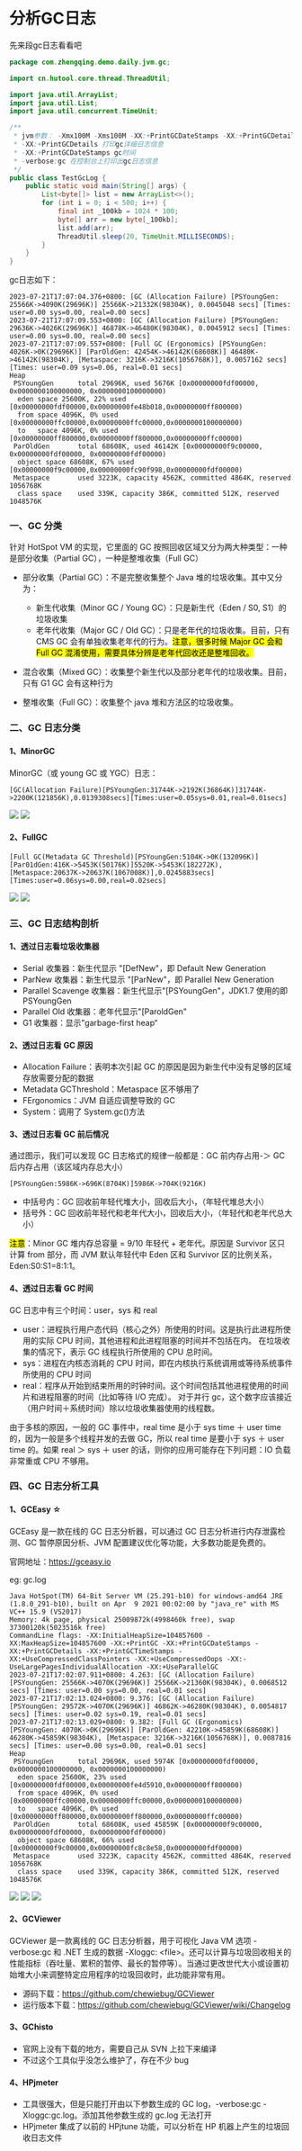 # 分析GC日志

先来段gc日志看看吧

```java
package com.zhengqing.demo.daily.jvm.gc;

import cn.hutool.core.thread.ThreadUtil;

import java.util.ArrayList;
import java.util.List;
import java.util.concurrent.TimeUnit;

/**
 * jvm参数： -Xmx100M -Xms100M -XX:+PrintGCDateStamps -XX:+PrintGCDetails -verbose:gc
 * -XX:+PrintGCDetails 打印gc详细日志信息
 * -XX:+PrintGCDateStamps gc时间
 * -verbose:gc 在控制台上打印出gc日志信息
 */
public class TestGcLog {
    public static void main(String[] args) {
        List<byte[]> list = new ArrayList<>();
        for (int i = 0; i < 500; i++) {
            final int _100kb = 1024 * 100;
            byte[] arr = new byte[_100kb];
            list.add(arr);
            ThreadUtil.sleep(20, TimeUnit.MILLISECONDS);
        }
    }
}
```

gc日志如下：

```shell
2023-07-21T17:07:04.376+0800: [GC (Allocation Failure) [PSYoungGen: 25566K->4090K(29696K)] 25566K->21332K(98304K), 0.0045048 secs] [Times: user=0.00 sys=0.00, real=0.00 secs] 
2023-07-21T17:07:09.553+0800: [GC (Allocation Failure) [PSYoungGen: 29636K->4026K(29696K)] 46878K->46480K(98304K), 0.0045912 secs] [Times: user=0.00 sys=0.00, real=0.00 secs] 
2023-07-21T17:07:09.557+0800: [Full GC (Ergonomics) [PSYoungGen: 4026K->0K(29696K)] [ParOldGen: 42454K->46142K(68608K)] 46480K->46142K(98304K), [Metaspace: 3216K->3216K(1056768K)], 0.0057162 secs] [Times: user=0.09 sys=0.06, real=0.01 secs] 
Heap
 PSYoungGen      total 29696K, used 5676K [0x00000000fdf00000, 0x0000000100000000, 0x0000000100000000)
  eden space 25600K, 22% used [0x00000000fdf00000,0x00000000fe48b018,0x00000000ff800000)
  from space 4096K, 0% used [0x00000000ffc00000,0x00000000ffc00000,0x0000000100000000)
  to   space 4096K, 0% used [0x00000000ff800000,0x00000000ff800000,0x00000000ffc00000)
 ParOldGen       total 68608K, used 46142K [0x00000000f9c00000, 0x00000000fdf00000, 0x00000000fdf00000)
  object space 68608K, 67% used [0x00000000f9c00000,0x00000000fc90f998,0x00000000fdf00000)
 Metaspace       used 3223K, capacity 4562K, committed 4864K, reserved 1056768K
  class space    used 339K, capacity 386K, committed 512K, reserved 1048576K
```

### 一、GC 分类

针对 HotSpot VM 的实现，它里面的 GC 按照回收区域又分为两大种类型：一种是部分收集（Partial GC），一种是整堆收集（Full GC）

- 部分收集（Partial GC）：不是完整收集整个 Java 堆的垃圾收集。其中又分为：

    - 新生代收集（Minor GC / Young GC）：只是新生代（Eden / S0, S1）的垃圾收集
    - 老年代收集（Major GC / Old GC）：只是老年代的垃圾收集。目前，只有 CMS GC 会有单独收集老年代的行为。<mark>注意，很多时候
      Major GC 会和 Full GC 混淆使用，需要具体分辨是老年代回收还是整堆回收。</mark>

- 混合收集（Mixed GC）：收集整个新生代以及部分老年代的垃圾收集。目前，只有 G1 GC 会有这种行为
- 整堆收集（Full GC）：收集整个 java 堆和方法区的垃圾收集。

### 二、GC 日志分类

#### 1、MinorGC

MinorGC（或 young GC 或 YGC）日志：

```
[GC(Allocation Failure)[PSYoungGen:31744K->2192K(36864K)]31744K->2200K(121856K),0.0139308secs][Times:user=0.05sys=0.01,real=0.01secs]
```

![](./images/05-分析GC日志-1689928949443.png)
![](./images/05-分析GC日志-1689928956202.png)

#### 2、FullGC

```
[Full GC(Metadata GC Threshold)[PSYoungGen:5104K->0K(132096K)][Par01dGen:416K->5453K(50176K)]5520K->5453K(182272K),[Metaspace:20637K->20637K(1067008K)],0.0245883secs][Times:user=0.06sys=0.00,real=0.02secs]
```

![](./images/05-分析GC日志-1689929016390.png)
![](./images/05-分析GC日志-1689929022930.png)

### 三、GC 日志结构剖析

#### 1、透过日志看垃圾收集器

- Serial 收集器：新生代显示 "[DefNew"，即 Default New Generation
- ParNew 收集器：新生代显示 "[ParNew"，即 Parallel New Generation
- Parallel Scavenge 收集器：新生代显示"[PSYoungGen"，JDK1.7 使用的即 PSYoungGen
- Parallel Old 收集器：老年代显示"[ParoldGen"
- G1 收集器：显示”garbage-first heap“

#### 2、透过日志看 GC 原因

- Allocation Failure：表明本次引起 GC 的原因是因为新生代中没有足够的区域存放需要分配的数据
- Metadata GCThreshold：Metaspace 区不够用了
- FErgonomics：JVM 自适应调整导致的 GC
- System：调用了 System.gc()方法

#### 3、透过日志看 GC 前后情况

通过图示，我们可以发现 GC 日志格式的规律一般都是：GC 前内存占用-＞ GC 后内存占用（该区域内存总大小）

```
[PSYoungGen:5986K->696K(8704K)]5986K->704K(9216K)
```

- 中括号内：GC 回收前年轻代堆大小，回收后大小，（年轻代堆总大小）
- 括号外：GC 回收前年轻代和老年代大小，回收后大小，（年轻代和老年代总大小）

<mark>注意</mark>：Minor GC 堆内存总容量 = 9/10 年轻代 + 老年代。原因是 Survivor 区只计算 from 部分，而 JVM 默认年轻代中
Eden 区和 Survivor 区的比例关系，Eden:S0:S1=8:1:1。

#### 4、透过日志看 GC 时间

GC 日志中有三个时间：user，sys 和 real

- user：进程执行用户态代码（核心之外）所使用的时间。这是执行此进程所使用的实际 CPU 时间，其他进程和此进程阻塞的时间并不包括在内。
  在垃圾收集的情况下，表示 GC 线程执行所使用的 CPU 总时间。
- sys：进程在内核态消耗的 CPU 时间，即在内核执行系统调用或等待系统事件所使用的 CPU 时间
- real：程序从开始到结束所用的时钟时间。这个时间包括其他进程使用的时间片和进程阻塞的时间（比如等待 I/O 完成）。
  对于并行 gc，这个数字应该接近（用户时间＋系统时间）除以垃圾收集器使用的线程数。

由于多核的原因，一般的 GC 事件中，real time 是小于 sys time ＋ user time 的，因为一般是多个线程并发的去做 GC，所以 real time
是要小于 sys ＋ user time 的。如果 real ＞ sys ＋ user 的话，则你的应用可能存在下列问题：IO 负载非常重或 CPU 不够用。

### 四、GC 日志分析工具

#### 1、GCEasy ☆

GCEasy 是一款在线的 GC 日志分析器，可以通过 GC 日志分析进行内存泄露检测、GC 暂停原因分析、JVM 配置建议优化等功能，大多数功能是免费的。

官网地址：https://gceasy.io

eg: gc.log

```shell
Java HotSpot(TM) 64-Bit Server VM (25.291-b10) for windows-amd64 JRE (1.8.0_291-b10), built on Apr  9 2021 00:02:00 by "java_re" with MS VC++ 15.9 (VS2017)
Memory: 4k page, physical 25009872k(4998460k free), swap 37300120k(5023516k free)
CommandLine flags: -XX:InitialHeapSize=104857600 -XX:MaxHeapSize=104857600 -XX:+PrintGC -XX:+PrintGCDateStamps -XX:+PrintGCDetails -XX:+PrintGCTimeStamps -XX:+UseCompressedClassPointers -XX:+UseCompressedOops -XX:-UseLargePagesIndividualAllocation -XX:+UseParallelGC 
2023-07-21T17:02:07.911+0800: 4.263: [GC (Allocation Failure) [PSYoungGen: 25566K->4070K(29696K)] 25566K->21360K(98304K), 0.0068512 secs] [Times: user=0.00 sys=0.00, real=0.01 secs] 
2023-07-21T17:02:13.024+0800: 9.376: [GC (Allocation Failure) [PSYoungGen: 29572K->4070K(29696K)] 46862K->46280K(98304K), 0.0054817 secs] [Times: user=0.02 sys=0.19, real=0.01 secs] 
2023-07-21T17:02:13.029+0800: 9.382: [Full GC (Ergonomics) [PSYoungGen: 4070K->0K(29696K)] [ParOldGen: 42210K->45859K(68608K)] 46280K->45859K(98304K), [Metaspace: 3216K->3216K(1056768K)], 0.0087816 secs] [Times: user=0.00 sys=0.00, real=0.01 secs] 
Heap
 PSYoungGen      total 29696K, used 5974K [0x00000000fdf00000, 0x0000000100000000, 0x0000000100000000)
  eden space 25600K, 23% used [0x00000000fdf00000,0x00000000fe4d5910,0x00000000ff800000)
  from space 4096K, 0% used [0x00000000ffc00000,0x00000000ffc00000,0x0000000100000000)
  to   space 4096K, 0% used [0x00000000ff800000,0x00000000ff800000,0x00000000ffc00000)
 ParOldGen       total 68608K, used 45859K [0x00000000f9c00000, 0x00000000fdf00000, 0x00000000fdf00000)
  object space 68608K, 66% used [0x00000000f9c00000,0x00000000fc8c8e58,0x00000000fdf00000)
 Metaspace       used 3223K, capacity 4562K, committed 4864K, reserved 1056768K
  class space    used 339K, capacity 386K, committed 512K, reserved 1048576K
```

![](./images/05-分析GC日志-1689930424511.png)
![](./images/05-分析GC日志-1689930543830.png)
![](./images/05-分析GC日志-1689930520116.png)

#### 2、GCViewer

GCViewer 是一款离线的 GC 日志分析器，用于可视化 Java VM 选项 -verbose:gc 和 .NET 生成的数据 -Xloggc:
&lt;file&gt;。还可以计算与垃圾回收相关的性能指标（吞吐量、累积的暂停、最长的暂停等）。当通过更改世代大小或设置初始堆大小来调整特定应用程序的垃圾回收时，此功能非常有用。

- 源码下载：https://github.com/chewiebug/GCViewer
- 运行版本下载：https://github.com/chewiebug/GCViewer/wiki/Changelog

#### 3、GChisto

- 官网上没有下载的地方，需要自己从 SVN 上拉下来编译
- 不过这个工具似乎没怎么维护了，存在不少 bug

#### 4、HPjmeter

- 工具很强大，但是只能打开由以下参数生成的 GC log，-verbose:gc -Xloggc:gc.log。添加其他参数生成的 gc.log 无法打开
- HPjmeter 集成了以前的 HPjtune 功能，可以分析在 HP 机器上产生的垃圾回收日志文件
